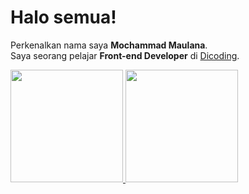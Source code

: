 # Halo semua! 
Perkenalkan nama saya **Mochammad Maulana**.\
Saya seorang pelajar **Front-end Developer** di [Dicoding](https://www.dicoding.com/).
<p align="left">
<a href="https://github.com/Mochalan14">
  <img height="180em" src="https://github-readme-stats-eight-theta.vercel.app/api?username=Mochalan14&show_icons=true&theme=algolia&include_all_commits=true&count_private=true"/>
  <img height="180em" src="https://github-readme-stats-eight-theta.vercel.app/api/top-langs/?username=Mochalan14&layout=compact&langs_count=8&theme=algolia"/>
 </a>
 </p>
